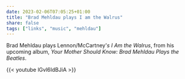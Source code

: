 ```yaml
---
date: 2023-02-06T07:05:25+01:00
title: "Brad Mehldau plays I am the Walrus"
share: false
tags: ["links", "music", "mehldau"]
---
```

Brad Mehldau plays Lennon/McCartney'*s I Am the Walrus*, from his upcoming
album, *Your Mother Should Know: Brad Mehldau Plays the Beatles*.

{{< youtube lGvl6IdBJiA >}}
<br/>
